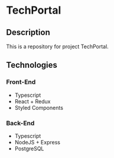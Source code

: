 # TechPortal

## Description

This is a repository for project TechPortal.

## Technologies

### Front-End

-   Typescript
-   React + Redux
-   Styled Components

### Back-End

-   Typescript
-   NodeJS + Express
-   PostgreSQL
